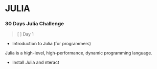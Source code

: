 # JULIA
 
### 30 Days Julia Challenge

 > [ ] Day 1
 
  - Introduction to Julia (for programmers)

   Julia is a high-level, high-performance, dynamic programming language.    

  - Install Julia and nteract